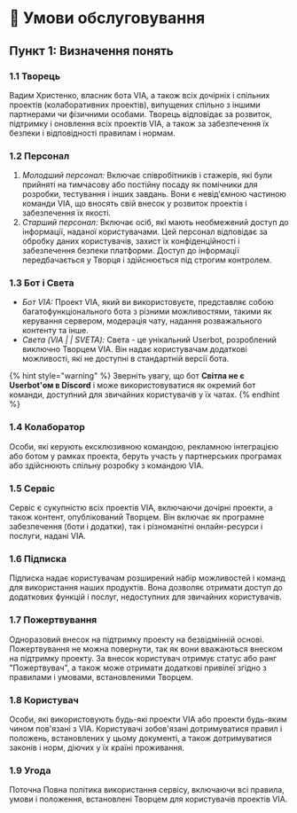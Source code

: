 # 🔘 Умови обслуговування

## Пункт 1: Визначення понять

### **1.1 Творець** <a href="#p-id-1.1" id="p-id-1.1"></a>

Вадим Христенко, власник бота VIA, а також всіх дочірніх і спільних проектів (колаборативних проектів), випущених спільно з іншими партнерами чи фізичними особами. Творець відповідає за розвиток, підтримку і оновлення всіх проектів VIA, а також за забезпечення їх безпеки і відповідності правилам і нормам.

### **1.2 Персонал** <a href="#p-id-1.2" id="p-id-1.2"></a>

1. _Молодший персонал:_ Включає співробітників і стажерів, які були прийняті на тимчасову або постійну посаду як помічники для розробки, тестування і інших завдань. Вони є невід'ємною частиною команди VIA, що вносять свій внесок у розвиток проектів і забезпечення їх якості.
2. _Старший персонал:_ Включає осіб, які мають необмежений доступ до інформації, наданої користувачами. Цей персонал відповідає за обробку даних користувачів, захист їх конфіденційності і забезпечення безпеки платформи. Доступ до інформації передбачається у Творця і здійснюється під строгим контролем.

### **1.3 Бот і Света** <a href="#p-id-1.3" id="p-id-1.3"></a>

* _Бот VIA:_ Проект VIA, який ви використовуєте, представляє собою багатофункціонального бота з різними можливостями, такими як керування сервером, модерація чату, надання розважального контенту та інше.
* _Света (VIA | | SVETA):_ Света - це унікальний Userbot, розроблений виключно Творцем VIA. Він надає користувачам додаткові можливості, які не доступні в стандартній версії бота.

{% hint style="warning" %}
Зверніть увагу, що бот **Світла не є Userbot'ом в Discord** і може використовуватися як окремий бот команди, доступний для звичайних користувачів у їх чатах.
{% endhint %}

### **1.4 Колаборатор** <a href="#p-id-1.4" id="p-id-1.4"></a>

Особи, які керують ексклюзивною командою, рекламною інтеграцією або ботом у рамках проекта, беруть участь у партнерських програмах або здійснюють спільну розробку з командою VIA.

### **1.5 Сервіс** <a href="#p-id-1.5" id="p-id-1.5"></a>

Сервіс є сукупністю всіх проектів VIA, включаючи дочірні проекти, а також контент, опублікований Творцем. Він включає як програмне забезпечення (боти і додатки), так і різноманітні онлайн-ресурси і послуги, надані VIA.

### **1.6 Підписка** <a href="#p-id-1.6" id="p-id-1.6"></a>

Підписка надає користувачам розширений набір можливостей і команд для використання наших продуктів. Вона дозволяє отримати доступ до додаткових функцій і послуг, недоступних для звичайних користувачів.

### **1.7 Пожертвування** <a href="#p-id-1.7" id="p-id-1.7"></a>

Одноразовий внесок на підтримку проекту на безвідмінній основі. Пожертвування не можна повернути, так як вони вважаються внеском на підтримку проекту. За внесок користувач отримує статус або ранг "Пожертвувач", а також може отримати додаткові привілеї згідно з правилами і умовами, встановленими Творцем.

### **1.8 Користувач** <a href="#p-id-1.8" id="p-id-1.8"></a>

Особи, які використовують будь-які проекти VIA або проекти будь-яким чином пов'язані з VIA. Користувачі зобов'язані дотримуватися правил і положень, встановлених у цьому документі, а також дотримуватися законів і норм, діючих у їх країні проживання.

### 1.9 **Угода** <a href="#p-id-1.9" id="p-id-1.9"></a>

Поточна Повна політика використання сервісу, включаючи всі правила, умови і положення, встановлені Творцем для користувачів проектів VIA.
